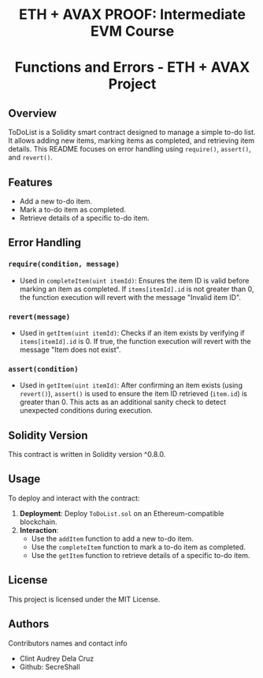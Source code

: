 <h1 align="center">ETH + AVAX PROOF: Intermediate EVM Course</h1>
<h1 align="center">Functions and Errors - ETH + AVAX Project</h1>

## Overview

ToDoList is a Solidity smart contract designed to manage a simple to-do list. It allows adding new items, marking items as completed, and retrieving item details. This README focuses on error handling using `require()`, `assert()`, and `revert()`.

## Features

- Add a new to-do item.
- Mark a to-do item as completed.
- Retrieve details of a specific to-do item.

## Error Handling

### `require(condition, message)`

- Used in `completeItem(uint itemId)`: Ensures the item ID is valid before marking an item as completed. If `items[itemId].id` is not greater than 0, the function execution will revert with the message "Invalid item ID".

### `revert(message)`

- Used in `getItem(uint itemId)`: Checks if an item exists by verifying if `items[itemId].id` is 0. If true, the function execution will revert with the message "Item does not exist".

### `assert(condition)`

- Used in `getItem(uint itemId)`: After confirming an item exists (using `revert()`), `assert()` is used to ensure the item ID retrieved (`item.id`) is greater than 0. This acts as an additional sanity check to detect unexpected conditions during execution.

## Solidity Version

This contract is written in Solidity version ^0.8.0.

## Usage

To deploy and interact with the contract:

1. **Deployment**: Deploy `ToDoList.sol` on an Ethereum-compatible blockchain.
2. **Interaction**:
   - Use the `addItem` function to add a new to-do item.
   - Use the `completeItem` function to mark a to-do item as completed.
   - Use the `getItem` function to retrieve details of a specific to-do item.


## License

This project is licensed under the MIT License. 

## Authors

Contributors names and contact info

- Clint Audrey Dela Cruz
- Github: SecreShall
